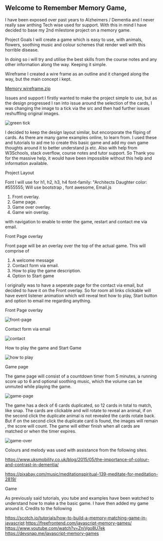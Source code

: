 ## Welcome to Remember Memory Game,

I have been exposed over past years to Alzheimers / Dementia and I never really saw anthing Tech wise used for support.
With this in mind I have decided to base my 2nd milestone project on a memory game.

Project Goals
I will create a game which is easy to use, with animals, flowers, soothing music and colour schemes that render well 
with this horrible disease.

In doing so i will try and utilise the best skills from the course notes and any other information along the way. 
Keeping it simple.


Wireframe
I created a wire frame as an outline and it changed along the way, but the main concept i kept.

[Memory wireframe.zip](https://github.com/bubsy07/Remember/files/6217838/Memory.wireframe.zip)

Issues and support
I firstly wanted to make the project simple to use, but as the design progressed I ran into issue around the selection of
the cards, I was changing the image to a tick via the src and then had further issues reshuffling original images. 

![green tick](https://user-images.githubusercontent.com/76811599/112763198-63de2c00-8ffb-11eb-932e-d3be0c2076ae.png)

I decided to keep the design layout similar, but encorporate the fliping of cards. As there are many game examples online, to learn from. I used these 
and tutorials to aid me to create this basic game and add my own game thoughts around it to better understand js etc.
Also with help from W3Schools, stack overflow, course notes and tutor support. So Thank you for the massive help, it would have been 
impossible without this help and information available.

Project Layout

Font I will use for h1, h2, h3, h4 font-family: "Architects Daughter color: #555555;
Will use bootstrap , font awesome, Email.js 
1.	Front overlay.
2.	Game page.
3.	Game over overlay.
4.	Game win overlay.

with navigation to enable to enter the game, restart and contact me via email.

Front Page overlay

Front page will be an overlay over the top of the actual game.
This will comprise of 

1. A welcome message 
2. Contact form via email.
3. How to play the game description.
4. Option to Start game 

I originally was to have a seperate page for the contact via email, but decided to have it on the Front overlay.
So for room all links clickable will have event listener animation which will reveal text how to play, Start button and option to 
email me regarding anything.

Front Page overlay

![front-page](https://user-images.githubusercontent.com/76811599/112762748-4a3be500-8ff9-11eb-9a47-c4c999b4570b.png)

Contact form via email

![contact](https://user-images.githubusercontent.com/76811599/112762868-f1b91780-8ff9-11eb-8146-d3b5796f6419.png)

How to play the game and Start Game

![how to play](https://user-images.githubusercontent.com/76811599/112762946-4a88b000-8ffa-11eb-8c73-5f4d918dc801.png)


Game page

The game page will consist of a countdown timer from 5 minutes, a running score up to 6 and optional soothing music, which the volume 
can be unmuted while playing the game. 

![game-page](https://user-images.githubusercontent.com/76811599/112763036-b2d79180-8ffa-11eb-9a7a-2ff704ab5934.png)

The game has a deck of 6 cards duplicated, so 12 cards in total to match, like snap. The cards are clickable and will rotate to reveal
an animal, if on the second click the duplicate animal is not revealed the cards rotate back. But if on the second click the duplicate 
card is found, the images will remain , the score will count. The game will either finish when all cards are matched or when the timer expires.

![game-over](https://user-images.githubusercontent.com/76811599/112763123-0b0e9380-8ffb-11eb-88c9-fbbf3d0b1e1b.png)


Colours and melody was used with assistance from the following sites.

https://www.uksmobility.co.uk/blog/2015/05/the-importance-of-colour-and-contrast-in-dementia/

https://pixabay.com/music/meditationspiritual-139-meditate-for-meditation-2819/


Game

As previously said tutorials, you tube and examples have been watched to understand how to make a the basic game.
I have then added my game around it. Credits to the following

https://scotch.io/tutorials/how-to-build-a-memory-matching-game-in-javascript
https://freefrontend.com/javascript-memory-games/
https://www.youtube.com/watch?v=ZniVgo8U7ek
https://devsnap.me/javascript-memory-games




